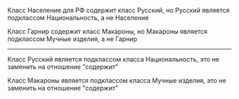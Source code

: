 Класс Население для РФ содержит класс Русский, но Русский является подклассом Национальность, а не Население

Класс Гарнир содержит класс Макароны, но Макароны является подклассом Мучные изделия, а не Гарнир

------

Класс Русский является подклассом класса Национальность, это не заменить на отношение "содержит"

Класс Макароны является подклассом класса Мучные изделия, это не заменить на отношение "содержит"